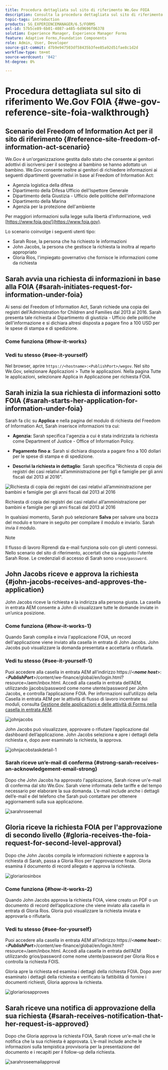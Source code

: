```yaml
---
title: Procedura dettagliata sul sito di riferimento We.Gov FOIA
description: Consulta la procedura dettagliata sul sito di riferimento We.Gov per capire in che modo AEM Forms aiuta i governi a ricevere e comunicare le informazioni richieste da singoli individui in base al Freedom of Information Act.
topic-tags: introduction
products: SG_EXPERIENCEMANAGER/6.5/FORMS
exl-id: 57b5ce89-6b01-4087-a485-6d9696f06378
solution: Experience Manager, Experience Manager Forms
feature: Adaptive Forms,Foundation Components
role: Admin, User, Developer
source-git-commit: d7b9e947503df58435b3fee85a92d51fae8c1d2d
workflow-type: tm+mt
source-wordcount: '842'
ht-degree: 0%

---
```


# Procedura dettagliata sul sito di riferimento We.Gov FOIA {#we-gov-reference-site-foia-walkthrough}

## Scenario del Freedom of Information Act per il sito di riferimento {#reference-site-freedom-of-information-act-scenario}

We.Gov è un&#39;organizzazione gestita dallo stato che consente ai genitori adottivi di iscriversi per il sostegno al bambino se hanno adottato un bambino. We.Gov consente inoltre ai genitori di richiedere informazioni ai seguenti dipartimenti governativi in base al Freedom of Information Act:

* Agenzia logistica della difesa
* Dipartimento della Difesa Ufficio dell&#39;Ispettore Generale
* Dipartimento della Giustizia - Ufficio delle politiche dell&#39;informazione
* Dipartimento della Marina
* Agenzia per la protezione dell&#39;ambiente

Per maggiori informazioni sulla legge sulla libertà d&#39;informazione, vedi [https://www.foia.gov/](https://www.foia.gov).

Lo scenario coinvolge i seguenti utenti tipo:

* Sarah Rose, la persona che ha richiesto le informazioni
* John Jacobs, la persona che gestisce la richiesta la inoltra al reparto appropriato
* Gloria Rios, l&#39;impiegato governativo che fornisce le informazioni come da richiesta

## Sarah avvia una richiesta di informazioni in base alla FOIA {#sarah-initiates-request-for-information-under-foia}

Ai sensi del Freedom of Information Act, Sarah richiede una copia dei registri dell&#39;Administration for Children and Families dal 2013 al 2016. Sarah presenta tale richiesta al Dipartimento di giustizia - Ufficio delle politiche dell&#39;informazione e si dichiara altresì disposta a pagare fino a 100 USD per le spese di stampa e di spedizione.

### Come funziona {#how-it-works}

### Vedi tu stesso {#see-it-yourself}

Nel browser, aprire `https://<hostname>:<PublishPort>/wegov`. Nel sito We.Gov, selezionare Applicazioni > Tutte le applicazioni. Nella pagina Tutte le applicazioni, selezionare Applica in Applicazione per richiesta FOIA.

## Sarah inizia la sua richiesta di informazioni sotto FOIA {#sarah-starts-her-application-for-information-under-foia}

Sarah fa clic su **Applica** e nella pagina del modulo di richiesta del Freedom of Information Act, Sarah inserisce informazioni tra cui:

* **Agenzia:** Sarah specifica l&#39;agenzia a cui è stata indirizzata la richiesta come Department of Justice - Office of Information Policy.

* **Pagamento fino a**: Sarah si dichiara disposta a pagare fino a 100 dollari per le spese di stampa e di spedizione.
* **Descrivi la richiesta in dettaglio**: Sarah specifica &quot;Richiesta di copia dei registri dei casi relativi all’amministrazione per figli e famiglie per gli anni fiscali dal 2013 al 2016&quot;.

![Richiesta di copia dei registri dei casi relativi all’amministrazione per bambini e famiglie per gli anni fiscali dal 2013 al 2016](assets/sarahfiosform.png)

Richiesta di copia dei registri dei casi relativi all’amministrazione per bambini e famiglie per gli anni fiscali dal 2013 al 2016

In qualsiasi momento, Sarah può selezionare **Salva** per salvare una bozza del modulo e tornare in seguito per compilare il modulo e inviarlo. Sarah invia il modulo.

>[!NOTE]
>
>Il flusso di lavoro Riprendi da e-mail funziona solo con gli utenti connessi. Nello scenario del sito di riferimento, accertati che sia aggiunto l’utente Sarah Rose. Le credenziali di accesso di Sarah sono `srose/password`.

## John Jacobs riceve e approva la richiesta {#john-jacobs-receives-and-approves-the-application}

John Jacobs riceve la richiesta e la indirizza alla persona giusta. La casella in entrata AEM consente a John di visualizzare tutte le domande inviate in un’unica posizione.

### Come funziona {#how-it-works-1}

Quando Sarah compila e invia l&#39;applicazione FOIA, un record dell&#39;applicazione viene inviato alla casella in entrata di John Jacobs. John Jacobs può visualizzare la domanda presentata e accettarla o rifiutarla.

### Vedi tu stesso {#see-it-yourself-1}

Puoi accedere alla casella in entrata AEM all’indirizzo https://&lt;***nome host***>:&lt;***PublishPort***>/content/we-finance/global/en/login.html?resource=/aem/inbox.html. Accedi alla casella in entrata dell’AEM, utilizzando jjacobs/password come nome utente/password per John Jacobs, e controlla l’applicazione FOIA. Per informazioni sull’utilizzo della Casella in entrata AEM per le attività di flusso di lavoro incentrate sui moduli, consulta [Gestione delle applicazioni e delle attività di Forms nella casella in entrata AEM](/help/forms/using/manage-applications-inbox.md).

![johnjacobs](assets/johnjacobs.png)

John Jacobs può visualizzare, approvare o rifiutare l’applicazione dal dashboard dell’applicazione. John Jacobs seleziona e apre i dettagli della richiesta e, dopo aver esaminato la richiesta, la approva.

![johnjacobstaskdetail-1](assets/johnjacobstaskdetail-1.png)

### <strong>Sarah riceve un’e-mail di conferma</strong> {#strong-sarah-receives-an-acknowledgement-email-strong}

Dopo che John Jacobs ha approvato l&#39;applicazione, Sarah riceve un&#39;e-mail di conferma dal sito We.Gov. Sarah viene informata delle tariffe e del tempo necessario per elaborare la sua domanda. L’e-mail include anche i dettagli dell’e-mail e del telefono che Sarah può contattare per ottenere aggiornamenti sulla sua applicazione.

![sarahroseemail](assets/sarahroseemail.png)

## Gloria riceve la richiesta FOIA per l&#39;approvazione di secondo livello {#gloria-receives-the-foia-request-for-second-level-approval}

Dopo che John Jacobs compila le informazioni richieste e approva la richiesta di Sarah, passa a Gloria Rios per l&#39;approvazione finale. Gloria esamina il documento di record allegato e approva la richiesta.

![gloriariosinbox](assets/gloriariosinbox.png)

### Come funziona {#how-it-works-2}

Quando John Jacobs approva la richiesta FOIA, viene creato un PDF o un documento di record dell’applicazione che viene inviato alla casella in entrata di Gloria Rios. Gloria può visualizzare la richiesta inviata e approvarla o rifiutarla.

### Vedi tu stesso {#see-for-yourself}

Puoi accedere alla casella in entrata AEM all’indirizzo https://&lt;***nome host***>:&lt;***PublishPort***>/content/we-finance/global/en/login.html?resource=/aem/inbox.html. Accedi alla casella in entrata dell’AEM utilizzando grios/password come nome utente/password per Gloria Rios e controlla la richiesta FOIS.

Gloria apre la richiesta ed esamina i dettagli della richiesta FOIA. Dopo aver esaminato i dettagli della richiesta e verificato la fattibilità di fornire i documenti richiesti, Gloria approva la richiesta.

![gloriariosapproves](assets/gloriariosapproves.png)

## Sarah riceve una notifica di approvazione della sua richiesta {#sarah-receives-notification-that-her-request-is-approved}

Dopo che Gloria approva la richiesta FOIA, Sarah riceve un&#39;e-mail che le notifica che la sua richiesta è approvata. L’e-mail include anche le informazioni sulla tempistica provvisoria per la presentazione del documento e i recapiti per il follow-up della richiesta.

![sarahroseemailapproval](assets/sarahroseemailapproval.png)
